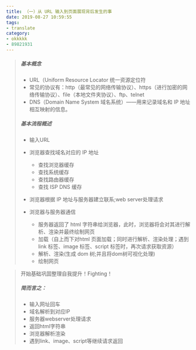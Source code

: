```yaml
---
title: （一）从 URL 输入到页面展现背后发生的事
date: 2019-08-27 10:59:55
tags:
- translate
category:
- okkkkk
- 89821931
---
```




> ##### 基本概念
> - URL（Uniform Resource Locator 统一资源定位符
> - 常见的协议有：http（最常见的网络传输协议）、https（进行加密的网络传输协议）、file（本地文件夹协议）、ftp、telnet 
> -  DNS（Domain Name System 域名系统）——用来记录域名和 IP 地址相互映射的信息。
> ##### 基本流程概述
>  - 输入URL
>  - 浏览器查找域名对应的 IP 地址
>    - 查找浏览器缓存
>    - 查找系统缓存
>    - 查找路由器缓存
>    - 查找 ISP DNS 缓存
> 
> - 浏览器根据 IP 地址与服务器建立联系;web server处理请求
> - 浏览器与服务器通信
>    - 服务器返回了 html 字符串给浏览器，此时，浏览器将会对其进行解析、渲染并最终绘制网页
>    - 加载（自上而下对html 页面加载；同时进行解析、渲染处理；遇到 link 标签、image 标签、script 标签时，再次请求获取资源）
>    - 解析、渲染(生成 dom 树;并且将dom树可视化处理)
>    - 绘制网页

> 开始基础巩固整理自我提升！Fighting！
> ##### 简而言之：
> - 输入网址回车
> - 域名解析到对应IP
> - 服务器webserver处理请求
> - 返回html字符串
> - 浏览器解析渲染
> - 遇到link、image、script等继续请求返回
